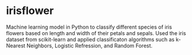 # irisflower

Machine learning model in Python to classify different species of iris flowers based on length and width of their petals and sepals. Used the iris dataset from scikit-learn and applied classificaton algorithms such as k-Nearest Neighbors, Logistic Refression, and Random Forest.

